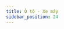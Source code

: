 ```yaml
---
title: Ô tô - Xe máy
sidebar_position: 24
---
```


<!-- dantri-o-to-xe-may:START -->
<!-- dantri-o-to-xe-may:END -->
